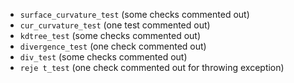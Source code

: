 - `surface_curvature_test` (some checks commented out)
- `cur_curvature_test` (one test commented out)
- `kdtree_test` (some checks commented out)
- `divergence_test` (one check commented out)
- `div_test` (some checks commented out)
- `reje t_test` (one check commented out for throwing exception)